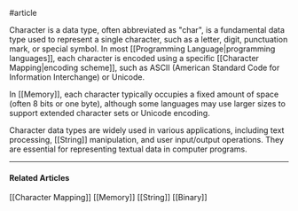 #article 

Character is a data type, often abbreviated as "char", is a fundamental data type used to represent a single character, such as a letter, digit, punctuation mark, or special symbol. In most [[Programming Language|programming languages]], each character is encoded using a specific [[Character Mapping|encoding scheme]], such as ASCII (American Standard Code for Information Interchange) or Unicode.

In [[Memory]], each character typically occupies a fixed amount of space (often 8 bits or one byte), although some languages may use larger sizes to support extended character sets or Unicode encoding.

Character data types are widely used in various applications, including text processing, [[String]] manipulation, and user input/output operations. They are essential for representing textual data in computer programs.

---
#### Related Articles

[[Character Mapping]]
[[Memory]]
[[String]]
[[Binary]]
